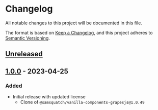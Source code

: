 # Changelog

All notable changes to this project will be documented in this file.

The format is based on [Keep a Changelog](https://keepachangelog.com/en/1.0.0/),
and this project adheres to [Semantic Versioning](https://semver.org/spec/v2.0.0.html).

## [Unreleased]

## [1.0.0] - 2023-04-25

### Added

- Initial release with updated license
  - Clone of `@samsquatch/vanilla-components-grapesjs@1.0.49`

[unreleased]: https://github.com/saasquatch/program-tools/compare/vip-vanilla-components-grapesjs@1.0.0...HEAD
[1.0.0]: https://github.com/saasquatch/program-tools/releases/tag/%40saasquatch%2Fvip-vanilla-components-grapesjs%401.0.0
